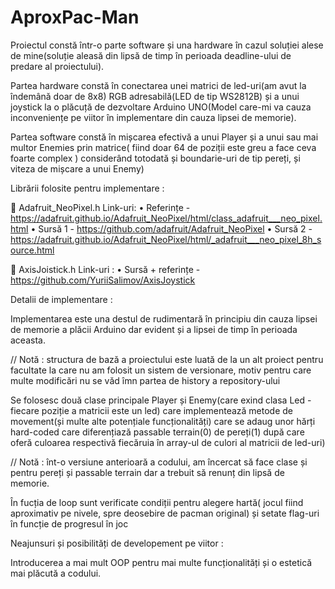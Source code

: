# AproxPac-Man

Proiectul constă într-o parte software și una hardware în cazul soluției alese de mine(soluție aleasă din lipsă de timp în perioada deadline-ului de predare al proiectului). 

Partea hardware constă în conectarea unei matrici de led-uri(am avut la îndemână doar de 8x8) RGB adresabilă(LED de tip WS2812B) și a unui joystick la o plăcuță de dezvoltare Arduino UNO(Model care-mi va cauza inconveniențe pe viitor în implementare din cauza lipsei de memorie).

Partea software constă în mișcarea efectivă a unui Player și a unui sau mai multor Enemies prin matrice( fiind doar 64 de poziții este greu a face ceva foarte complex ) considerând totodată și boundarie-uri de tip pereți, și viteza de mișcare a unui Enemy)


Librării folosite pentru implementare :

 Adafruit_NeoPixel.h
Link-uri:
• Referințe - https://adafruit.github.io/Adafruit_NeoPixel/html/class_adafruit___neo_pixel.html
• Sursă 1 - https://github.com/adafruit/Adafruit_NeoPixel
• Sursă 2 - https://adafruit.github.io/Adafruit_NeoPixel/html/_adafruit___neo_pixel_8h_source.html

 AxisJoistick.h
Link-uri :
• Sursă + referințe - https://github.com/YuriiSalimov/AxisJoystick


Detalii de implementare :

Implementarea este una destul de rudimentară în principiu din cauza lipsei de memorie a plăcii Arduino dar evident și a lipsei de timp în perioada aceasta.

// Notă : structura de bază a proiectului este luată de la un alt proiect pentru facultate la care nu am folosit un sistem de versionare, motiv pentru care multe modificări nu se văd îmn partea de history a repository-ului 

Se folosesc două clase principale Player și Enemy(care exind clasa Led - fiecare poziție a matricii este un led) care implementează metode de movement(și multe alte potențiale funcționalități) care se adaug unor hărți hard-coded care diferențiază passable terrain(0) de pereți(1) după care oferă culoarea respectivă fiecăruia în array-ul de culori al matricii de led-uri)

// Notă : înt-o versiune anterioară a codului, am încercat să face clase și pentru pereți și passable terrain dar a trebuit să renunț din lipsă de memorie.

În fucția de loop sunt verificate condiții pentru alegere hartă( jocul fiind aproximativ pe nivele, spre deosebire de pacman original) și setate flag-uri în funcție de progresul în joc


Neajunsuri și posibilități de developement pe viitor :

  Introducerea a mai mult OOP pentru mai multe funcționalități și o estetică mai plăcută a codului.


